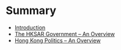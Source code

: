 # Summary

* [Introduction](README.md)
* [The HKSAR Government – An Overview](the_hksar_government__an_overview.md)
* [Hong Kong Politics – An Overview](hong_kong_politics__an_overview.md)

